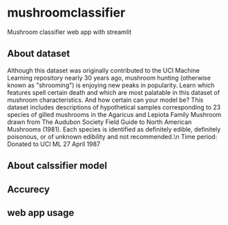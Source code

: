 # mushroomclassifier
Mushroom classifier web app with streamlit 
## About dataset
Although this dataset was originally contributed to the UCI Machine Learning repository nearly 30 years ago, mushroom hunting (otherwise known as "shrooming") is enjoying new peaks in popularity. Learn which features spell certain death and which are most palatable in this dataset of mushroom characteristics. And how certain can your model be?
This dataset includes descriptions of hypothetical samples corresponding to 23 species of gilled mushrooms in the Agaricus and Lepiota Family Mushroom drawn from The Audubon Society Field Guide to North American Mushrooms (1981). Each species is identified as definitely edible, definitely poisonous, or of unknown edibility and not recommended.\n 
Time period: Donated to UCI ML 27 April 1987
## About calssifier model
## Accurecy
## web app usage
